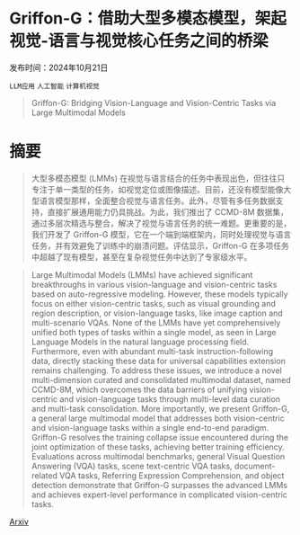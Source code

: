# Griffon-G：借助大型多模态模型，架起视觉-语言与视觉核心任务之间的桥梁

发布时间：2024年10月21日

`LLM应用` `人工智能` `计算机视觉`

> Griffon-G: Bridging Vision-Language and Vision-Centric Tasks via Large Multimodal Models

# 摘要

> 大型多模态模型 (LMMs) 在视觉与语言结合的任务中表现出色，但往往只专注于单一类型的任务，如视觉定位或图像描述。目前，还没有模型能像大型语言模型那样，全面整合视觉与语言任务。此外，尽管有多任务数据支持，直接扩展通用能力仍具挑战。为此，我们推出了 CCMD-8M 数据集，通过多层次精选与整合，解决了视觉与语言任务的统一难题。更重要的是，我们开发了 Griffon-G 模型，它在一个端到端框架内，同时处理视觉与语言任务，并有效避免了训练中的崩溃问题。评估显示，Griffon-G 在多项任务中超越了现有模型，甚至在复杂视觉任务中达到了专家级水平。

> Large Multimodal Models (LMMs) have achieved significant breakthroughs in various vision-language and vision-centric tasks based on auto-regressive modeling. However, these models typically focus on either vision-centric tasks, such as visual grounding and region description, or vision-language tasks, like image caption and multi-scenario VQAs. None of the LMMs have yet comprehensively unified both types of tasks within a single model, as seen in Large Language Models in the natural language processing field. Furthermore, even with abundant multi-task instruction-following data, directly stacking these data for universal capabilities extension remains challenging. To address these issues, we introduce a novel multi-dimension curated and consolidated multimodal dataset, named CCMD-8M, which overcomes the data barriers of unifying vision-centric and vision-language tasks through multi-level data curation and multi-task consolidation. More importantly, we present Griffon-G, a general large multimodal model that addresses both vision-centric and vision-language tasks within a single end-to-end paradigm. Griffon-G resolves the training collapse issue encountered during the joint optimization of these tasks, achieving better training efficiency. Evaluations across multimodal benchmarks, general Visual Question Answering (VQA) tasks, scene text-centric VQA tasks, document-related VQA tasks, Referring Expression Comprehension, and object detection demonstrate that Griffon-G surpasses the advanced LMMs and achieves expert-level performance in complicated vision-centric tasks.

[Arxiv](https://arxiv.org/abs/2410.16163)